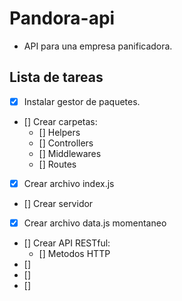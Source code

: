 # Pandora-api
- API para una empresa panificadora.
## Lista de tareas
- [x] Instalar gestor de paquetes.
- [] Crear carpetas:
   - [] Helpers
   - [] Controllers
   - [] Middlewares
   - [] Routes
- [x] Crear archivo index.js
- [] Crear servidor
- [x] Crear archivo data.js momentaneo
- [] Crear API RESTful: 
   - [] Metodos HTTP
- []
- []
- []